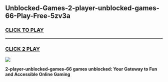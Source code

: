 
## Unblocked-Games-2-player-unblocked-games-66-Play-Free-5zv3a
<h3>
<a href="https://premium76.site?title=2-player-unblocked-games-66&ref=23A">CLICK TO PLAY</a></h3>
<hr>

<h3>
<a href="https://premium76.site?title=2-player-unblocked-games-66&ref=23A">CLICK 2 PLAY</a>
  
</h3>

<a href="https://premium76.site?title=2-player-unblocked-games-66&ref=23A"><img src="https://clearcache.store/games.png"></a>


**2-player-unblocked-games-66 games unblocked: Your Gateway to Fun and Accessible Online Gaming**
